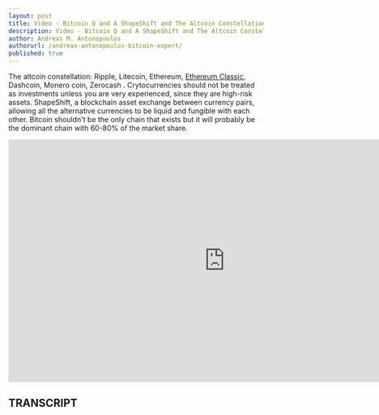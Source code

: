 ```yaml
---
layout: post
title: Video - Bitcoin Q and A ShapeShift and The Altcoin Constellation
description: Video - Bitcoin Q and A ShapeShift and The Altcoin Constellation
author: Andreas M. Antonopoulos
authorurl: /andreas-antonopoulos-bitcoin-expert/
published: true
---
```


<p>The altcoin constellation: Ripple, Litecoin, Ethereum, <a href="/video-more-than-just-money/">Ethereum Classic</a>, Dashcoin, Monero coin, Zerocash . Crytocurrencies should not be treated as investments unless you are very experienced, since they are high-risk assets. ShapeShift, a blockchain asset exchange between currency pairs, allowing all the alternative currencies to be liquid and fungible with each other. Bitcoin shouldn't be the only chain that exists but it will probably be the dominant chain with 60-80% of the market share.</p>

<center><iframe width="854" height="480" src="https://www.youtube.com/embed/f0c8SQOgkzU?list=PLPQwGV1aLnTsHvzevl9BAUlfsfwFfU7aP" frameborder="0" allowfullscreen></iframe></center>

<h2>TRANSCRIPT</h2>
